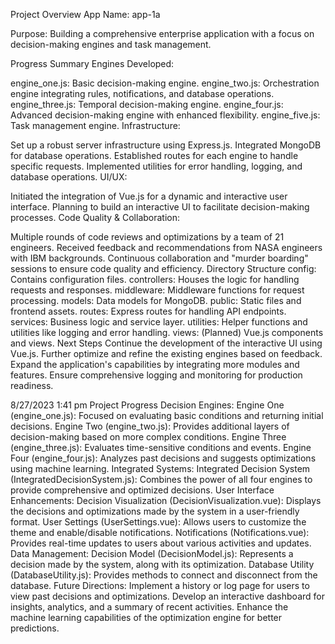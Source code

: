 Project Overview
App Name: app-1a

Purpose: Building a comprehensive enterprise application with a focus on decision-making engines and task management.

Progress Summary
Engines Developed:

engine_one.js: Basic decision-making engine.
engine_two.js: Orchestration engine integrating rules, notifications, and database operations.
engine_three.js: Temporal decision-making engine.
engine_four.js: Advanced decision-making engine with enhanced flexibility.
engine_five.js: Task management engine.
Infrastructure:

Set up a robust server infrastructure using Express.js.
Integrated MongoDB for database operations.
Established routes for each engine to handle specific requests.
Implemented utilities for error handling, logging, and database operations.
UI/UX:

Initiated the integration of Vue.js for a dynamic and interactive user interface.
Planning to build an interactive UI to facilitate decision-making processes.
Code Quality & Collaboration:

Multiple rounds of code reviews and optimizations by a team of 21 engineers.
Received feedback and recommendations from NASA engineers with IBM backgrounds.
Continuous collaboration and "murder boarding" sessions to ensure code quality and efficiency.
Directory Structure
config: Contains configuration files.
controllers: Houses the logic for handling requests and responses.
middleware: Middleware functions for request processing.
models: Data models for MongoDB.
public: Static files and frontend assets.
routes: Express routes for handling API endpoints.
services: Business logic and service layer.
utilities: Helper functions and utilities like logging and error handling.
views: (Planned) Vue.js components and views.
Next Steps
Continue the development of the interactive UI using Vue.js.
Further optimize and refine the existing engines based on feedback.
Expand the application's capabilities by integrating more modules and features.
Ensure comprehensive logging and monitoring for production readiness.

8/27/2023 1:41 pm 
Project Progress
Decision Engines:
Engine One (engine_one.js): Focused on evaluating basic conditions and returning initial decisions.
Engine Two (engine_two.js): Provides additional layers of decision-making based on more complex conditions.
Engine Three (engine_three.js): Evaluates time-sensitive conditions and events.
Engine Four (engine_four.js): Analyzes past decisions and suggests optimizations using machine learning.
Integrated Systems:
Integrated Decision System (IntegratedDecisionSystem.js): Combines the power of all four engines to provide comprehensive and optimized decisions.
User Interface Enhancements:
Decision Visualization (DecisionVisualization.vue): Displays the decisions and optimizations made by the system in a user-friendly format.
User Settings (UserSettings.vue): Allows users to customize the theme and enable/disable notifications.
Notifications (Notifications.vue): Provides real-time updates to users about various activities and updates.
Data Management:
Decision Model (DecisionModel.js): Represents a decision made by the system, along with its optimization.
Database Utility (DatabaseUtility.js): Provides methods to connect and disconnect from the database.
Future Directions:
Implement a history or log page for users to view past decisions and optimizations.
Develop an interactive dashboard for insights, analytics, and a summary of recent activities.
Enhance the machine learning capabilities of the optimization engine for better predictions.